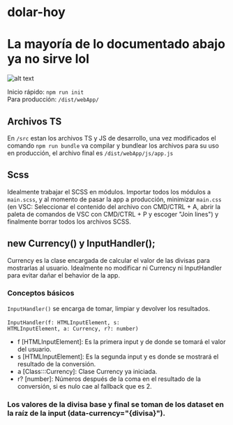 # dolar-hoy

# La mayoría de lo documentado abajo ya no sirve lol

![alt text](https://i.kym-cdn.com/entries/icons/mobile/000/002/830/sad_frog.jpg)
 
Inicio rápido: <code>npm run init</code><br/>
Para producción: <code>/dist/webApp/</code>
## Archivos TS
En <code>/src</code> estan los archivos TS y JS de desarrollo, una vez modificados el comando <code>npm run bundle</code> va compilar y bundlear los archivos para su uso en producción, el archivo final es <code>/dist/webApp/js/app.js</code>
## Scss
Idealmente trabajar el SCSS en módulos. Importar todos los módulos a <code>main.scss</code>, y al momento de pasar la app a producción, minimizar <code>main.css</code> (en VSC: Seleccionar el contenido del archivo con CMD/CTRL + A, abrir la paleta de comandos de VSC con CMD/CTRL + P y escoger "Join lines") y finalmente borrar todos los archivos SCSS.
## new Currency() y InputHandler();
Currency es la clase encargada de calcular el valor de las divisas para mostrarlas al usuario. Idealmente no modificar ni Currency ni InputHandler para evitar dañar el behavior de la app.
### Conceptos básicos
<code>InputHandler()</code> se encarga de tomar, limpiar y devolver los resultados.<br/><br/>
<code>InputHandler(f: HTMLInputElement, s: HTMLInputElement, a: Currency, r?: number)</code><br/>
 - f [HTMLInputElement]: Es la primera input y de donde se tomará el valor del usuario.
 - s [HTMLInputElement]: Es la segunda input y es donde se mostrará el resultado de la conversión.
 - a [Class:::Currency]: Clase Currency ya iniciada.
 - r? [number]: Números después de la coma en el resultado de la conversión, si es nulo cae al fallback que es 2.<br/>
### Los valores de la divisa base y final se toman de los dataset en la raíz de la input (data-currency="{divisa}").


